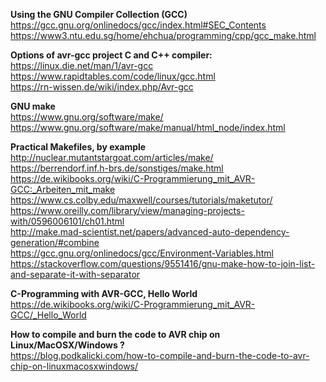 **Using the GNU Compiler Collection (GCC)**<br>
https://gcc.gnu.org/onlinedocs/gcc/index.html#SEC_Contents<br>
https://www3.ntu.edu.sg/home/ehchua/programming/cpp/gcc_make.html<br>

**Options of avr-gcc project C and C++ compiler:**<br>
https://linux.die.net/man/1/avr-gcc<br>
https://www.rapidtables.com/code/linux/gcc.html<br>
https://rn-wissen.de/wiki/index.php/Avr-gcc<br>

**GNU make**<br>
https://www.gnu.org/software/make/<br>
https://www.gnu.org/software/make/manual/html_node/index.html<br>

**Practical Makefiles, by example**<br>
http://nuclear.mutantstargoat.com/articles/make/<br>
https://berrendorf.inf.h-brs.de/sonstiges/make.html<br>
https://de.wikibooks.org/wiki/C-Programmierung_mit_AVR-GCC:_Arbeiten_mit_make<br>
https://www.cs.colby.edu/maxwell/courses/tutorials/maketutor/<br>
https://www.oreilly.com/library/view/managing-projects-with/0596006101/ch01.html<br>
http://make.mad-scientist.net/papers/advanced-auto-dependency-generation/#combine<br>
https://gcc.gnu.org/onlinedocs/gcc/Environment-Variables.html<br>
https://stackoverflow.com/questions/9551416/gnu-make-how-to-join-list-and-separate-it-with-separator<br>

**C-Programming with AVR-GCC, Hello World**<br>
https://de.wikibooks.org/wiki/C-Programmierung_mit_AVR-GCC/_Hello_World<br>

**How to compile and burn the code to AVR chip on Linux/MacOSX/Windows ?**<br>
https://blog.podkalicki.com/how-to-compile-and-burn-the-code-to-avr-chip-on-linuxmacosxwindows/<br>


